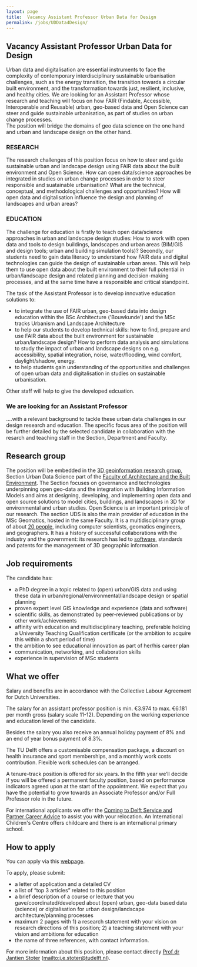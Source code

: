 ```yaml
---
layout: page
title:  Vacancy Assistant Professor Urban Data for Design
permalink: /jobs/UDData4Design/
---
```



## Vacancy Assistant Professor Urban Data for Design


Urban data and digitalisation are essential instruments to face the complexity of contemporary interdisciplinary sustainable urbanisation challenges, such as the energy transition, the transition towards a circular built environment, and the transformation towards just, resilient, inclusive, and healthy cities. 
We are looking for an Assistant Professor whose research and teaching will focus on how FAIR (Findable, Accessible, Interoperable and Reusable) urban, geo-based data and Open Science can steer and guide sustainable urbanisation, as part of studies on urban change processes.  
The position will bridge the domains of geo data science on the one hand and urban and landscape design on the other hand.

### RESEARCH
The research challenges of this position focus on how to steer and guide sustainable urban and landscape design using FAIR data about the built environment and Open Science. 
How can open data/science approaches be integrated in studies on urban change processes in order to steer responsible and suatainable urbanisation? What are the technical, conceptual, and methodological challenges and opportunities?
How will open data and digitalisation influence the design and planning of landscapes and urban areas?

### EDUCATION
The challenge for education is firstly to teach open data/science approaches in urban and landscape design studies: 
How to work with open data and tools to design buildings, landscapes and urban areas (BIM/GIS and design tools; urban and building simulation tools)?
Secondly, our students need to gain data literacy to understand how FAIR data and digital technologies can guide the design of sustainable urban areas.
This will help them to use open data about the built environment to their full potential in urban/landscape design and related planning and decision-making processes, and at the same time have a responsible and critical standpoint.

The task of the Assistant Professor is to develop innovative education solutions to:
- to integrate the use of FAIR urban, geo-based data into design education within the BSc Architecture ('Bouwkunde') and the MSc tracks Urbanism and Landscape Architecture
- to help our students to develop technical skills: how to find, prepare and use FAIR data about the built environment for sustainable urban/landscape design? How to perform data analysis and simulations to study the impact of urban and landscape designs on e.g. accessibility, spatial integration, noise, water/flooding, wind comfort, daylight/shadow, energy.
- to help students gain understanding of the opportunities and challenges of open urban data and digitalisation in studies on sustainable urbanisation.

Other staff will help to give the developed edcuation.

### We are looking for an Assistant Professor 
....with a relevant background to tackle these urban data challenges in our design research and education. 
The specific focus area of the position will be further detailed by the selected candidate in collaboration with the resarch and teaching staff in the Section, Department and Faculty.


## Research group

The position will be embedded in the [3D geoinformation research group](https://3d.bk.tudelft.nl), Section Urban Data Science part of the [Faculty of Architecture and the Built Environment](http://www.bk.tudelft.nl/en).
The Section focuses on governance and technologies underpinning open geo-data and the integration with Building Information Models and aims at designing, developing, and implementing open data and open source solutions to model cities, buildings, and landscapes in 3D for environmental and urban studies. Open Science is an important principle of our research.
The section UDS is also the main provider of education in the MSc Geomatics, hosted in the same Faculty. 
It is a multidisciplinary group of about [20 people](/about/), including computer scientists, geomatics engineers, and geographers.
It has a history of successful collaborations with the industry and the government: its research has led to [software](https://github.com/tudelft3d), standards and patents for the management of 3D geographic information.


## Job requirements
The candidate has:
- a PhD degree in a topic related to (open) urban/GIS data and using these data in urban/regional/environmental/landscape design or spatial planning
- proven expert level GIS knowledge and experience (data and software)
- scientific skills, as demonstrated by peer-reviewed publications or by other work/achievements
- affinity with education and multidisciplinary teaching, preferable holding a University Teaching Qualification certificate (or the ambition to acquire this within a short period of time)
- the ambition to see educational innovation as part of her/his career plan
- communication, networking, and collaboration skills
- experience in supervision of MSc students

## What we offer
Salary and benefits are in accordance with the Collective Labour Agreement for Dutch Universities. 

The salary for an assistant professor position is min. €3.974 to max. €6.181 per month gross (salary scale 11-12). 
Depending on the working experience and education level of the candidate. 

Besides the salary you also receive an annual holiday payment of 8% and an end of year bonus payment of 8.3%.

The TU Delft offers a customisable compensation package, a discount on health insurance and sport memberships, and a monthly work costs contribution. Flexible work schedules can be arranged.

A tenure-track position is offered for six years. In the fifth year we’ll decide if you will be offered a permanent faculty position, based on performance indicators agreed upon at the start of the appointment. We expect that you have the potential to grow towards an Associate Professor and/or Full Professor role in the future.

For international applicants we offer the [Coming to Delft Service and Partner Career Advice](https://www.tudelft.nl/over-tu-delft/werken-bij-tu-delft/nederland-tu-delft/support-for-international-employees) to assist you with your relocation. 
An International Children's Centre offers childcare and there is an international primary school.

## How to apply

<!-- <div class="alert alert-info" role="alert">
Deadline to apply is 9th of October 2022.
</div> -->

You can apply via this [webpage](https://www.tudelft.nl/over-tu-delft/werken-bij-tu-delft/vacatures/details?jobId=8326&jobTitle=Assistant%20Professor%20Urban%20data%20for%20design).

To apply, please submit:
- a letter of application and a detailed CV
- a list of “top 3 articles” related to this position
- a brief description of a course or lecture that you gave/coordinated/developed about (open) urban, geo-data based data (science) or digitalisation for urban design/landscape architecture/planning processes
- maximum 2 pages with 1) a research statement with your vision on research directions of this position; 2) a teaching statement with your vision and ambitions for education
- the name of three references, with contact information.

For more information about this position, please contact directly [Prof dr Jantien Stoter](https://3d.bk.tudelft.nl/jstoter) (<mailto:j.e.stoter@tudelft.nl>).


